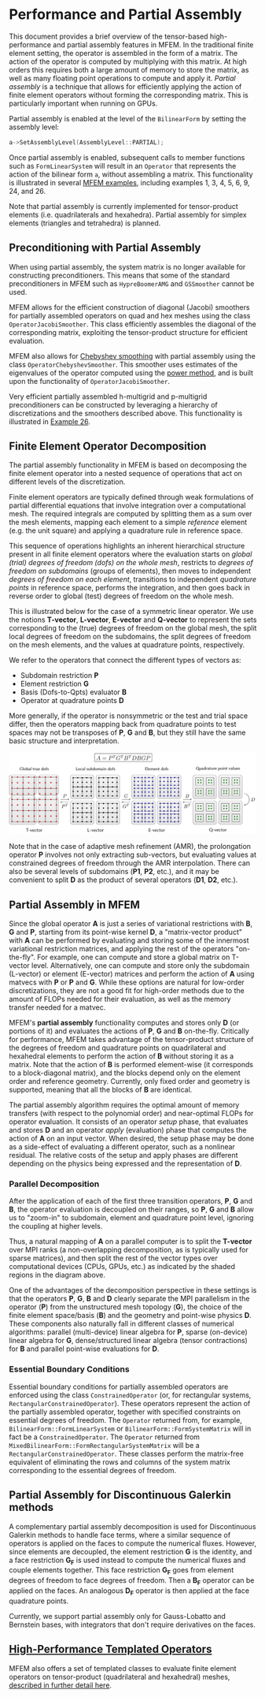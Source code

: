 # Performance and Partial Assembly

This document provides a brief overview of the tensor-based high-performance
and partial assembly features in MFEM. In the traditional finite element
setting, the operator is assembled in the form of a matrix. The action of the
operator is computed by multiplying with this matrix. At high orders this
requires both a large amount of memory to store the matrix, as well as many
floating point operations to compute and apply it. _Partial assembly_ is a
technique that allows for efficiently applying the action of finite element
operators without forming the corresponding matrix. This is particularly
important when running on GPUs.

Partial assembly is enabled at the level of the `BilinearForm` by setting
the assembly level:
```c++
a->SetAssemblyLevel(AssemblyLevel::PARTIAL);
```
Once partial assembly is enabled, subsequent calls to member functions such as
`FormLinearSystem` will result in an `Operator` that represents the action of
the bilinear form `a`, without assembling a matrix. This functionality is
illustrated in several [MFEM examples](examples.md), including examples 1, 3, 4,
5, 6, 9, 24, and 26.

Note that partial assembly is currently implemented for tensor-product elements
(i.e. quadrilaterals and hexahedra). Partial assembly for simplex elements
(triangles and tetrahedra) is planned.

## Preconditioning with Partial Assembly

When using partial assembly, the system matrix is no longer available for
constructing preconditioners. This means that some of the standard
preconditioners in MFEM such as `HypreBoomerAMG` and `GSSmoother` cannot be
used.

MFEM allows for the efficient construction of diagonal (Jacobi) smoothers for
partially assembled operators on quad and hex meshes using the class
`OperatorJacobiSmoother`. This class efficiently assembles the diagonal of the
corresponding matrix, exploiting the tensor-product structure for efficient
evaluation.

MFEM also allows for [Chebyshev
smoothing](http://netlib.org/linalg/html_templates/node76.html) with partial
assembly using the class `OperatorChebyshevSmoother`. This smoother uses
estimates of the eigenvalues of the operator computed using the [power
method](https://en.wikipedia.org/wiki/Power_iteration), and is built upon the
functionality of `OperatorJacobiSmoother`.

Very efficient partially assembled h-multigrid and p-multigrid preconditioners
can be constructed by leveraging a hierarchy of discretizations and the
smoothers described above. This functionality is illustrated in [Example
26](examples.md#ex26).

## Finite Element Operator Decomposition

The partial assembly functionality in MFEM is based on decomposing the finite
element operator into a nested sequence of operations that act on different
levels of the discretization.

Finite element operators are typically defined through weak formulations of
partial differential equations that involve integration over a computational
mesh. The required integrals are computed by splitting them as a sum over the
mesh elements, mapping each element to a simple *reference* element (e.g. the
unit square) and applying a quadrature rule in reference space.

This sequence of operations highlights an inherent hierarchical structure
present in all finite element operators where the evaluation starts on *global
(trial) degrees of freedom (dofs) on the whole mesh*, restricts to *degrees of
freedom on subdomains* (groups of elements), then moves to independent *degrees
of freedom on each element*, transitions to independent *quadrature points* in
reference space, performs the integration, and then goes back in reverse order
to global (test) degrees of freedom on the whole mesh.

This is illustrated below for the case of a symmetric linear operator. We use
the notions **T-vector**, **L-vector**, **E-vector** and **Q-vector** to
represent the sets corresponding to the (true) degrees of freedom on the global
mesh, the split local degrees of freedom on the subdomains, the split degrees
of freedom on the mesh elements, and the values at quadrature points,
respectively.

We refer to the operators that connect the different types of vectors as:

- Subdomain restriction **P**
- Element restriction **G**
- Basis (Dofs-to-Qpts) evaluator **B**
- Operator at quadrature points **D**

More generally, if the operator is nonsymmetric or the test and trial space differ, then the
operators mapping back from quadrature points to test spaces may not be transposes of
**P**, **G** and **B**, but they still have the same basic structure and interpretation.

![Operator Decomposition](img/libceed.png "Operator Decomposition")

Note that in the case of adaptive mesh refinement (AMR), the prolongation
operator **P** involves not only extracting sub-vectors, but evaluating values
at constrained degrees of freedom through the AMR interpolation. There can also
be several levels of subdomains (**P1**, **P2**, etc.), and it may be
convenient to split **D** as the product of several operators (**D1**, **D2**,
etc.).

## Partial Assembly in MFEM

Since the global operator **A** is just a series of variational restrictions
with **B**, **G** and **P**, starting from its point-wise kernel **D**, a
"matrix-vector product" with **A** can be performed by evaluating and storing
some of the innermost variational restriction matrices, and applying the rest
of the operators "on-the-fly". For example, one can compute and store a global
matrix on T-vector level. Alternatively, one can compute and store only the
subdomain (L-vector) or element (E-vector) matrices and perform the action of
**A** using matvecs with **P** or **P** and **G**. While these options are
natural for low-order discretizations, they are not a good fit for high-order
methods due to the amount of FLOPs needed for their evaluation, as well as the
memory transfer needed for a matvec.

MFEM's **partial assembly** functionality computes and stores only **D** (or
portions of it) and evaluates the actions of **P**, **G** and **B** on-the-fly.
Critically for performance, MFEM takes advantage of the tensor-product
structure of the degrees of freedom and quadrature points on quadrilateral and
hexahedral elements to perform the action of **B** without storing it as a
matrix. Note that the action of **B** is performed element-wise (it corresponds
to a block-diagonal matrix), and the blocks depend only on the element order
and reference geometry. Currently, only fixed order and geometry is supported,
meaning that all the blocks of **B** are identical.

The partial assembly algorithm requires the optimal amount of memory transfers
(with respect to the polynomial order) and near-optimal FLOPs for operator
evaluation. It consists of an operator *setup* phase, that evaluates and stores
**D** and an operator *apply* (evaluation) phase that computes the action of
**A** on an input vector. When desired, the setup phase may be done as a
side-effect of evaluating a different operator, such as a nonlinear residual.
The relative costs of the setup and apply phases are different depending on the
physics being expressed and the representation of **D**.

### Parallel Decomposition

After the application of each of the first three transition operators, **P**,
**G** and **B**, the operator evaluation is decoupled on their ranges, so
**P**, **G** and **B** allow us to "zoom-in" to subdomain, element and
quadrature point level, ignoring the coupling at higher levels.

Thus, a natural mapping of **A** on a parallel computer is to split the
**T-vector** over MPI ranks (a non-overlapping decomposition, as is typically
used for sparse matrices), and then split the rest of the vector types over
computational devices (CPUs, GPUs, etc.) as indicated by the shaded regions in
the diagram above.

One of the advantages of the decomposition perspective in these settings is
that the operators **P**, **G**, **B** and **D** clearly separate the MPI
parallelism in the operator (**P**) from the unstructured mesh topology
(**G**), the choice of the finite element space/basis (**B**) and the geometry
and point-wise physics **D**. These components also naturally fall in different
classes of numerical algorithms: parallel (multi-device) linear algebra for
**P**, sparse (on-device) linear algebra for **G**, dense/structured linear
algebra (tensor contractions) for **B** and parallel point-wise evaluations for
**D**.

### Essential Boundary Conditions

Essential boundary conditions for partially assembled operators are enforced
using the class `ConstrainedOperator` (or, for rectangular systems,
`RectangularConstrainedOperator`). These operators represent the action of the
partially assembled operator, together with specified constraints on essential
degrees of freedom. The `Operator` returned from, for example,
`BilinearForm::FormLinearSystem` or `BilinearForm::FormSystemMatrix` will in
fact be a `ConstrainedOperator`. The `Operator` returned from
`MixedBilinearForm::FormRectangularSystemMatrix` will be a
`RectangularConstrainedOperator`. These classes perform the matrix-free
equivalent of eliminating the rows and columns of the system matrix
corresponding to the essential degrees of freedom.

## Partial Assembly for Discontinuous Galerkin methods

A complementary partial assembly decomposition is used for Discontinuous
Galerkin methods to handle face terms, where a similar sequence of operators is
applied on the faces to compute the numerical fluxes. However, since elements
are decoupled, the element restriction **G** is the identity, and a face
restriction **G<sub>F</sub>** is used instead to compute the numerical fluxes
and couple elements together. This face restriction **G<sub>F</sub>** goes from
element degrees of freedom to face degrees of freedom. Then a **B<sub>F</sub>**
operator can be applied on the faces. An analogous **D<sub>F</sub>** operator
is then applied at the face quadrature points.

Currently, we support partial assembly only for Gauss-Lobatto and Bernstein
bases, with integrators that don't require derivatives on the faces.

## [High-Performance Templated Operators](tperformance.md)

MFEM also offers a set of templated classes to evaluate finite element
operators on tensor-product (quadrilateral and hexahedral) meshes, [described in
further detail here](tperformance.md).
